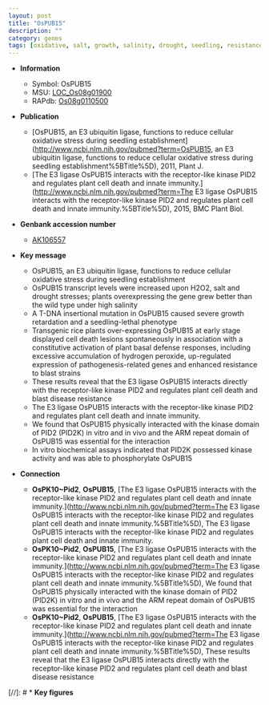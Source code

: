 ```yaml
---
layout: post
title: "OsPUB15"
description: ""
category: genes
tags: [oxidative, salt, growth, salinity, drought, seedling, resistance, defense, defense response, disease, blast, disease resistance, cell death, blast disease, Kinase, innate immunity]
---
```


* **Information**  
    + Symbol: OsPUB15  
    + MSU: [LOC_Os08g01900](http://rice.plantbiology.msu.edu/cgi-bin/ORF_infopage.cgi?orf=LOC_Os08g01900)  
    + RAPdb: [Os08g0110500](http://rapdb.dna.affrc.go.jp/viewer/gbrowse_details/irgsp1?name=Os08g0110500)  

* **Publication**  
    + [OsPUB15, an E3 ubiquitin ligase, functions to reduce cellular oxidative stress during seedling establishment](http://www.ncbi.nlm.nih.gov/pubmed?term=OsPUB15, an E3 ubiquitin ligase, functions to reduce cellular oxidative stress during seedling establishment%5BTitle%5D), 2011, Plant J.
    + [The E3 ligase OsPUB15 interacts with the receptor-like kinase PID2 and regulates plant cell death and innate immunity.](http://www.ncbi.nlm.nih.gov/pubmed?term=The E3 ligase OsPUB15 interacts with the receptor-like kinase PID2 and regulates plant cell death and innate immunity.%5BTitle%5D), 2015, BMC Plant Biol.

* **Genbank accession number**  
    + [AK106557](http://www.ncbi.nlm.nih.gov/nuccore/AK106557)

* **Key message**  
    + OsPUB15, an E3 ubiquitin ligase, functions to reduce cellular oxidative stress during seedling establishment
    + OsPUB15 transcript levels were increased upon H2O2, salt and drought stresses; plants overexpressing the gene grew better than the wild type under high salinity
    + A T-DNA insertional mutation in OsPUB15 caused severe growth retardation and a seedling-lethal phenotype
    + Transgenic rice plants over-expressing OsPUB15 at early stage displayed cell death lesions spontaneously in association with a constitutive activation of plant basal defense responses, including excessive accumulation of hydrogen peroxide, up-regulated expression of pathogenesis-related genes and enhanced resistance to blast strains
    + These results reveal that the E3 ligase OsPUB15 interacts directly with the receptor-like kinase PID2 and regulates plant cell death and blast disease resistance
    + The E3 ligase OsPUB15 interacts with the receptor-like kinase PID2 and regulates plant cell death and innate immunity.
    + We found that OsPUB15 physically interacted with the kinase domain of PID2 (PID2K) in vitro and in vivo and the ARM repeat domain of OsPUB15 was essential for the interaction
    + In vitro biochemical assays indicated that PID2K possessed kinase activity and was able to phosphorylate OsPUB15

* **Connection**  
    + __OsPK10~Pid2__, __OsPUB15__, [The E3 ligase OsPUB15 interacts with the receptor-like kinase PID2 and regulates plant cell death and innate immunity.](http://www.ncbi.nlm.nih.gov/pubmed?term=The E3 ligase OsPUB15 interacts with the receptor-like kinase PID2 and regulates plant cell death and innate immunity.%5BTitle%5D), The E3 ligase OsPUB15 interacts with the receptor-like kinase PID2 and regulates plant cell death and innate immunity.
    + __OsPK10~Pid2__, __OsPUB15__, [The E3 ligase OsPUB15 interacts with the receptor-like kinase PID2 and regulates plant cell death and innate immunity.](http://www.ncbi.nlm.nih.gov/pubmed?term=The E3 ligase OsPUB15 interacts with the receptor-like kinase PID2 and regulates plant cell death and innate immunity.%5BTitle%5D), We found that OsPUB15 physically interacted with the kinase domain of PID2 (PID2K) in vitro and in vivo and the ARM repeat domain of OsPUB15 was essential for the interaction
    + __OsPK10~Pid2__, __OsPUB15__, [The E3 ligase OsPUB15 interacts with the receptor-like kinase PID2 and regulates plant cell death and innate immunity.](http://www.ncbi.nlm.nih.gov/pubmed?term=The E3 ligase OsPUB15 interacts with the receptor-like kinase PID2 and regulates plant cell death and innate immunity.%5BTitle%5D), These results reveal that the E3 ligase OsPUB15 interacts directly with the receptor-like kinase PID2 and regulates plant cell death and blast disease resistance

[//]: # * **Key figures**  


